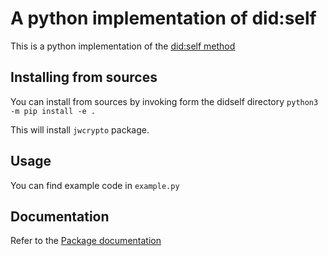 # A python implementation of did:self
This is a python implementation of the [did:self method](https://github.com/excid-io/did-self)

## Installing from sources
You can install from sources by invoking form the didself directory
`python3 -m pip install -e .`

This will install `jwcrypto` package. 

## Usage
You can find example code in `example.py`

## Documentation
Refer to the [Package documentation](didself/README.md)

